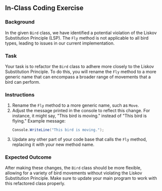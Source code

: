 ## In-Class Coding Exercise

### Background

In the given `Bird` class, we have identified a potential violation of the Liskov Substitution Principle (LSP). The `Fly` method is not applicable to all bird types, leading to issues in our current implementation.

### Task

Your task is to refactor the `Bird` class to adhere more closely to the Liskov Substitution Principle. To do this, you will rename the `Fly` method to a more generic name that can encompass a broader range of movements that a bird can perform.

### Instructions

1. Rename the `Fly` method to a more generic name, such as `Move`.
2. Adjust the message printed in the console to reflect this change. For instance, it might say, "This bird is moving." instead of "This bird is flying." Example message:
   ```csharp
   Console.WriteLine("This bird is moving.");
   ```
1. Update any other part of your code base that calls the `Fly` method, replacing it with your new method name.

### Expected Outcome

After making these changes, the `Bird` class should be more flexible, allowing for a variety of bird movements without violating the Liskov Substitution Principle. Make sure to update your main program to work with this refactored class properly.
